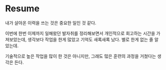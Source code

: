 # Resume

내가 살아온 이력을 쓰는 것은 중요한 일인 것 같다.

이번에 한번 이제까지 일해왔던 발자취를 정리해보면서 개인적으로 회고하는 시간을 가져보았는데, 생각보다 작업을 한게 많았고 기억도 새록새록 났다. 별로 한게 없는 줄 알았는데.

기술적으로 높은 작업을 많이 한 것은 아니지만, 그래도 많은 훈련의 과정을 거쳤다는 생각은 든다.
